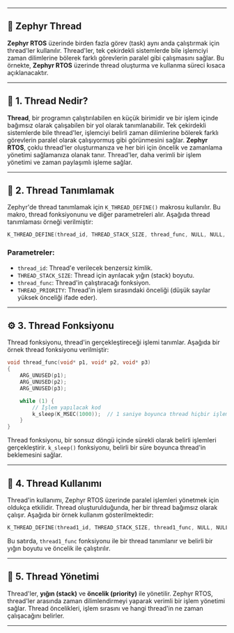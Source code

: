 
---

## 🧵 Zephyr Thread 

**Zephyr RTOS** üzerinde birden fazla görev (task) aynı anda çalıştırmak için thread'ler kullanılır. Thread'ler, tek çekirdekli sistemlerde bile işlemciyi zaman dilimlerine bölerek farklı görevlerin paralel gibi çalışmasını sağlar. Bu örnekte, **Zephyr RTOS** üzerinde thread oluşturma ve kullanma süreci kısaca açıklanacaktır.

---

## 🧾 1. Thread Nedir?

**Thread**, bir programın çalıştırılabilen en küçük birimidir ve bir işlem içinde bağımsız olarak çalışabilen bir yol olarak tanımlanabilir. Tek çekirdekli sistemlerde bile thread'ler, işlemciyi belirli zaman dilimlerine bölerek farklı görevlerin paralel olarak çalışıyormuş gibi görünmesini sağlar. **Zephyr RTOS**, çoklu thread'ler oluşturmanıza ve her biri için öncelik ve zamanlama yönetimi sağlamanıza olanak tanır. Thread'ler, daha verimli bir işlem yönetimi ve zaman paylaşımlı işleme sağlar.

---

## 🔧 2. Thread Tanımlamak

Zephyr'de thread tanımlamak için `K_THREAD_DEFINE()` makrosu kullanılır. Bu makro, thread fonksiyonunu ve diğer parametreleri alır. Aşağıda thread tanımlaması örneği verilmiştir:

```c
K_THREAD_DEFINE(thread_id, THREAD_STACK_SIZE, thread_func, NULL, NULL, NULL, THREAD_PRIORITY, 0, 0);
```

### Parametreler:
- `thread_id`: Thread'e verilecek benzersiz kimlik.
- `THREAD_STACK_SIZE`: Thread için ayrılacak yığın (stack) boyutu.
- `thread_func`: Thread'in çalıştıracağı fonksiyon.
- `THREAD_PRIORITY`: Thread'in işlem sırasındaki önceliği (düşük sayılar yüksek önceliği ifade eder).

---

## ⚙️ 3. Thread Fonksiyonu

Thread fonksiyonu, thread'in gerçekleştireceği işlemi tanımlar. Aşağıda bir örnek thread fonksiyonu verilmiştir:

```c
void thread_func(void* p1, void* p2, void* p3)
{
    ARG_UNUSED(p1);
    ARG_UNUSED(p2);
    ARG_UNUSED(p3);

    while (1) {
        // İşlem yapılacak kod
        k_sleep(K_MSEC(1000));  // 1 saniye boyunca thread hiçbir işlem yapmaz
    }
}
```

Thread fonksiyonu, bir sonsuz döngü içinde sürekli olarak belirli işlemleri gerçekleştirir. `k_sleep()` fonksiyonu, belirli bir süre boyunca thread'in beklemesini sağlar.

---

## 🔁 4. Thread Kullanımı

Thread'in kullanımı, Zephyr RTOS üzerinde paralel işlemleri yönetmek için oldukça etkilidir. Thread oluşturulduğunda, her bir thread bağımsız olarak çalışır. Aşağıda bir örnek kullanım gösterilmektedir:

```c
K_THREAD_DEFINE(thread1_id, THREAD_STACK_SIZE, thread1_func, NULL, NULL, NULL, THREAD1_PRIORITY, 0, 0);
```

Bu satırda, `thread1_func` fonksiyonu ile bir thread tanımlanır ve belirli bir yığın boyutu ve öncelik ile çalıştırılır.

---

## 🧠 5. Thread Yönetimi

Thread'ler, **yığın (stack)** ve **öncelik (priority)** ile yönetilir. Zephyr RTOS, thread'ler arasında zaman dilimlendirmeyi yaparak verimli bir işlem yönetimi sağlar. Thread öncelikleri, işlem sırasını ve hangi thread'in ne zaman çalışacağını belirler.

---

